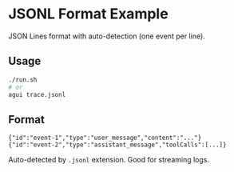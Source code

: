 # JSONL Format Example

JSON Lines format with auto-detection (one event per line).

## Usage

```bash
./run.sh
# or
agui trace.jsonl
```

## Format

```jsonl
{"id":"event-1","type":"user_message","content":"..."}
{"id":"event-2","type":"assistant_message","toolCalls":[...]}
```

Auto-detected by `.jsonl` extension. Good for streaming logs.
